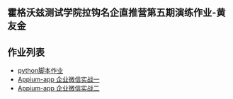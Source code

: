 ## 霍格沃兹测试学院拉钩名企直推营第五期演练作业-黄友金

## 作业列表
- [python脚本作业](/test_python/src/demo.py)
- [Appium-app 企业微信实战一](/homework_appium/test_add_contacts.py)
- [Appium-app 企业微信实战二](/homework_appium)
